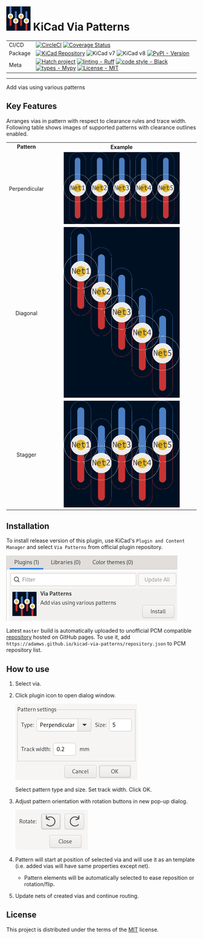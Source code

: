 # ![icon](resources/icon.png) KiCad Via Patterns

|         |                                                                                                                                                                                                                                                                                                                                                                                                                                                                                                                                                                                                                    |
| ---     | ---                                                                                                                                                                                                                                                                                                                                                                                                                                                                                                                                                                                                                |
| CI/CD   | [![CircleCI](https://circleci.com/gh/adamws/kicad-via-patterns.svg?style=shield)](https://circleci.com/gh/adamws/kicad-via-patterns/tree/master) [![Coverage Status](https://coveralls.io/repos/github/adamws/kicad-via-patterns/badge.svg)](https://coveralls.io/github/adamws/kicad-via-patterns)
| Package | [![KiCad Repository](https://img.shields.io/badge/KiCad-Plugin%20Repository-blue)](https://gitlab.com/kicad/addons/metadata/-/tree/main/packages/com.github.adamws.kicad-via-patterns) ![KiCad v7](https://img.shields.io/badge/kicad-v7-green) ![KiCad v8](https://img.shields.io/badge/kicad-v8-green) [![PyPI - Version](https://img.shields.io/pypi/v/kicad-via-patterns.svg)](https://pypi.org/project/kicad-via-patterns)                                                                                                                                                                                    |
| Meta    | [![Hatch project](https://img.shields.io/badge/%F0%9F%A5%9A-Hatch-4051b5.svg)](https://github.com/pypa/hatch) [![linting - Ruff](https://img.shields.io/endpoint?url=https://raw.githubusercontent.com/charliermarsh/ruff/main/assets/badge/v2.json)](https://github.com/astral-sh/ruff) [![code style - Black](https://img.shields.io/badge/code%20style-black-000000.svg)](https://github.com/psf/black) [![types - Mypy](https://img.shields.io/badge/types-Mypy-blue.svg)](https://github.com/python/mypy) [![License - MIT](https://img.shields.io/badge/license-MIT-9400d3.svg)](https://spdx.org/licenses/) |

-----

Add vias using various patterns

## Key Features

Arranges vias in pattern with respect to clearance rules and trace width.
Following table shows images of supported patterns with clearance outlines enabled.

<table>
  <tr>
    <td align="center"><b>Pattern</b></td>
    <th align="center"><b>Example</b></th>
  </tr>
  <tr>
    <td align="center" style="vertical-align: middle;">Perpendicular</td>
    <td align="center"><img src="resources/perpendicular.png" width="80%"/></td>
  </tr>
  <tr>
    <td align="center" style="vertical-align: middle;">Diagonal</td>
    <td align="center"><img src="resources/diagonal.png" width="80%"/></td>
  </tr>
  <tr>
    <td align="center" style="vertical-align: middle;">Stagger</td>
    <td align="center"><img src="resources/stagger.png" width="80%"/></td>
  </tr>
</table>

## Installation

To install release version of this plugin, use KiCad's `Plugin and Content Manager`
and select `Via Patterns` from official plugin repository.

![pcm-image](resources/pcm.png)

Latest `master` build is automatically uploaded to unofficial PCM compatible
[repository](https://adamws.github.io/kicad-via-patterns/) hosted on GitHub pages.
To use it, add `https://adamws.github.io/kicad-via-patterns/repository.json`
to PCM repository list.

## How to use

1. Select via.
2. Click plugin icon to open dialog window.

    ![gui](resources/gui.png)

   Select pattern type and size. Set track width. Click OK.
3. Adjust pattern orientation with rotation buttons in new pop-up dialog.

    ![gui-rotate](resources/gui-rotate.png)

4. Pattern will start at position of selected via and will use it as an template (i.e. added vias will have same properties except net).
    - Pattern elements will be automatically selected to ease reposition or rotation/flip.
5. Update nets of created vias and continue routing.

## License

This project is distributed under the terms of the [MIT](https://spdx.org/licenses/MIT.html) license.
